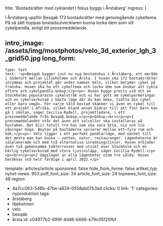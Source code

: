 title: 'Bostadsrätter med cyklandet i fokus byggs i Årstaberg'
ingress: |
  <p>I Årstaberg uppför Besqab 172 bostadsrätter med genomgående cykeltema. På så sätt hoppas bostadsutvecklaren kunna locka dem som vill cykelpendla, enligt ett pressmeddelande.
  </p>
  
intro_image: /assets/img/mostphotos/velo_3d_exterior_lgh_3_grid50.jpg
long_form:
  -
    type: text
    text: '<p>Besqab bygger just nu nya bostadshus i Årstaberg, ett område i Söderort mellan Liljeholmen och Årsta. I husen ska 172 bostadsrätter inrymmas och projektet går under namnet Vélo, vilket betyder cykel på franska. Husen ska ha ett cykeltema och locka dem som önskar att cykla oftare och cykelpendla.&nbsp;</p><p>– Husen byggs precis vid ett av Stockholms populäraste cykelstråk och vi har gott om cykelparkeringar och en cykelverkstad i bästa läge där du kan meka, tvätta din cykel eller bara umgås. För varje såld bostad skänker vi även en cykel till ett projekt i Afrika, vilket bland annat bidrar till att fler barn kan gå i skolan, säger Cecilia Rydell, projektledare, i ett pressmeddelande från Besqab.&nbsp;</p><p>&nbsp;<br></p><p>I pressmeddelandet står det även att solceller ska installeras på hustaken. Det blir totalt tre hus som ska vara åtta, nio och tio våningar höga. Boytan på bostäderna varierar mellan ett–fyra rum och kök.</p><p>– Vélo ligger i ett perfekt pendlarläge, med närhet till det mesta man kan önska – vatten, natur, restauranger. Lägenheterna är välplanerade och med två alternativa inredningslinjer. Husen erbjuder även två gemensamma takterrasser med utsikt över Stockholm och en härlig cykelverkstad med stora ljusinsläpp, säger Cecilia Rydell.</p><p><br></p><p>I dagsläget är alla lägenheter utom tre sålda. Husen beräknas stå helt färdiga i april 2022.</p>'
template: articles/article
sponsored: false
hide_from_home: false
artikel_typ: nyhet
views: 953
puff_font_size: 24
article_font_size: 24
topnews_font_size: 48
region:
  - 4a7cc063-548b-47be-a624-0558ab07b3ad
clicks: 0
link: '1'
categories: nyproduktion
tags:
  - årstaberg
  - liljeholmen
  - velo
  - besqab
  - årsta
id: c04977b2-699f-4dd6-b666-e79c05f20fbf
